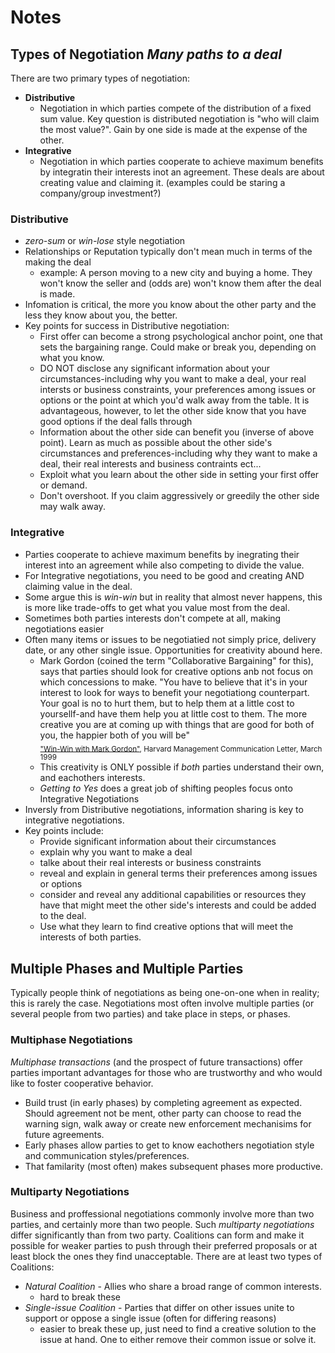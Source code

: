 # Notes

## Types of Negotiation *Many paths to a deal*

There are two primary types of negotiation: 
- **Distributive**
  - Negotiation in which parties compete of the distribution of a fixed sum value. Key question is distributed negotiation is "who will claim the most value?". Gain by one side is made at the expense of the other. 
- **Integrative**
  - Negotiation in which parties cooperate to achieve maximum benefits by integratin their interests inot an agreement. These deals are about creating value and claiming it. (examples could be staring a company/group investment?)

### Distributive
- *zero-sum* or *win-lose* style negotiation
- Relationships or Reputation typically don't mean much in terms of the making the deal
  - example: A person moving to a new city and buying a home. They won't know the seller and (odds are) won't know them after the deal is made. 
- Infomation is critical, the more you know about the other party and the less they know about you, the better. 
- Key points for success in Distributive negotiation: 
  - First offer can become a strong psychological anchor point, one that sets the bargaining range. Could make or break you, depending on what you know. 
  - DO NOT disclose any significant information about your circumstances-including why you want to make a deal, your real intersts or business constraints, your preferences among issues or options or the point at which you'd walk away from the table. It is advantageous, however, to let the other side know that you have good options if the deal falls through
  - Information about the other side can benefit you (inverse of above point). Learn as much as possible about the other side's circumstances and preferences-including why they want to make a deal, their real interests and business contraints ect... 
  - Exploit what you learn about the other side in setting your first offer or demand.
  - Don't overshoot. If you claim aggressively or greedily the other side may walk away. 

### Integrative 
- Parties cooperate to achieve maximum benefits by inegrating their interest into an agreement while also competing to divide the value. 
- For Integrative negotiations, you need to be good and creating AND claiming value in the deal. 
- Some argue this is *win-win* but in reality that almost never happens, this is more like trade-offs to get what you value most from the deal. 
- Sometimes both parties interests don't compete at all, making negotiations easier
- Often many items or issues to be negotiatied not simply price, delivery date, or any other single issue. Opportunities for creativity abound here. 
  - Mark Gordon (coined the term "Collaborative Bargaining" for this), says that parties should look for creative options anb not focus on which concessions to make. "You have to believe that it's in your interest to look for ways to benefit your negotiationg counterpart. Your goal is no to hurt them, but to help them at a little cost to yoursellf-and have them help you at little cost to them. The more creative you are at coming up with things that are good for both of you, the happier both of you will be" <br><sub><a href="https://hbsp.harvard.edu/product/C9903A-PDF-ENG">"Win-Win with Mark Gordon"</a>, Harvard Management Communication Letter, March 1999</sub>
  - This creativity is ONLY possible if *both* parties understand their own, and eachothers interests. 
  - *Getting to Yes* does a great job of shifting peoples focus onto Integrative Negotiations
- Inversly from Distributive negotiations, information sharing is key to integrative negotiations. 
- Key points include: 
  - Provide significant information about their circumstances
  - explain why you want to make a deal
  - talke about their real interests or business constraints
  - reveal and explain in general terms their preferences among issues or options
  - consider and reveal any additional capabilities or resources they have that might meet the other side's interests and could be added to the deal. 
  - Use what they learn to find creative options that will meet the interests of both parties. 

## Multiple Phases and Multiple Parties
Typically people think of negotiations as being one-on-one when in reality; this is rarely the case. Negotiations most often involve multiple parties (or several people from two parties) and take place in steps, or phases. 

### Multiphase Negotiations
*Multiphase transactions* (and the prospect of future transactions) offer parties important advantages for those who are trustworthy and who would like to foster cooperative behavior. 
- Build trust (in early phases) by completing agreement as expected. Should agreement not be ment, other party can choose to read the warning sign, walk away or create new enforcement mechanisims for future agreements.
- Early phases allow parties to get to know eachothers negotiation style and communication styles/preferences. 
- That familarity (most often) makes subsequent phases more productive.

### Multiparty Negotiations
Business and proffessional negotiations commonly involve more than two parties, and certainly more than two people. Such *multiparty negotiations* differ significantly than from two party. Coalitions can form and make it possible for weaker parties to push through their preferred proposals or at least block the ones they find unacceptable. There are at least two types of Coalitions: 
- *Natural Coalition* - Allies who share a broad range of common interests.
  - hard to break these
- *Single-issue Coalition* - Parties that differ on other issues unite to support or oppose a single issue (often for differing reasons)
  - easier to break these up, just need to find a creative solution to the issue at hand. One to either remove their common issue or solve it. 

